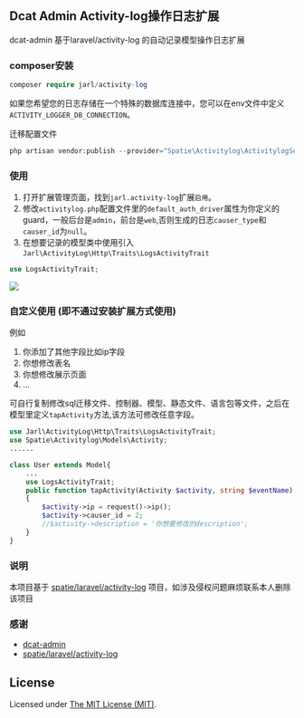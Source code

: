 ## Dcat Admin Activity-log操作日志扩展
dcat-admin 基于laravel/activity-log 的自动记录模型操作日志扩展

### composer安装

```php
composer require jarl/activity-log
```
如果您希望您的日志存储在一个特殊的数据库连接中，您可以在env文件中定义`ACTIVITY_LOGGER_DB_CONNECTION`。

迁移配置文件
```php
php artisan vendor:publish --provider="Spatie\Activitylog\ActivitylogServiceProvider" --tag="activitylog-config"
```

### 使用
1. 打开扩展管理页面，找到`jarl.activity-log`扩展`启用`。
2. 修改`activitylog.php`配置文件里的`default_auth_driver`属性为你定义的guard，一般后台是`admin`，前台是`web`,否则生成的日志`causer_type`和`causer_id`为`null`。
3. 在想要记录的模型类中使用引入`Jarl\ActivityLog\Http\Traits\LogsActivityTrait`
```php
use LogsActivityTrait;
```
![](https://i.imgur.com/FdKVXoq.png)
### 自定义使用 (即不通过安装扩展方式使用)
例如 
1. 你添加了其他字段比如ip字段
2. 你想修改表名
3. 你想修改展示页面 
4. ...

可自行复制修改sql迁移文件、控制器、模型、静态文件、语言包等文件，之后在模型里定义`tapActivity`方法,该方法可修改任意字段。

```php
use Jarl\ActivityLog\Http\Traits\LogsActivityTrait;
use Spatie\Activitylog\Models\Activity;
......

class User extends Model{
    ...
    use LogsActivityTrait;
    public function tapActivity(Activity $activity, string $eventName)
    {
        $activity->ip = request()->ip();
        $activity->causer_id = 2;
        //$activity->description = '你想要修改的description';
    }
}

```
### 说明

本项目基于 [spatie/laravel/activity-log](https://github.com/spatie/laravel-activitylog) 项目，如涉及侵权问题麻烦联系本人删除该项目

### 感谢

- [dcat-admin](https://github.com/jqhph/dcat-admin)
- [spatie/laravel/activity-log](https://github.com/spatie/laravel-activitylog)



License
------------

Licensed under [The MIT License (MIT)](LICENSE).